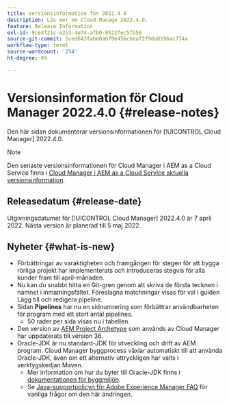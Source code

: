 ```yaml
---
title: Versionsinformation för 2022.4.0
description: Läs mer om Cloud Manage 2022.4.0.
feature: Release Information
exl-id: 9ce4f21c-e2b3-4e74-afb0-9522fec5fb56
source-git-commit: 5ced643fabe0a670e456cbea72f9da8196ac774a
workflow-type: tm+mt
source-wordcount: '254'
ht-degree: 0%

---
```


# Versionsinformation för Cloud Manager 2022.4.0 {#release-notes}

Den här sidan dokumenterar versionsinformationen för [!UICONTROL Cloud Manager] 2022.4.0.

>[!NOTE]
>
>Den senaste versionsinformationen för Cloud Manager i AEM as a Cloud Service finns i [Cloud Manager i AEM as a Cloud Service aktuella versionsinformation](https://experienceleague.adobe.com/en/docs/experience-manager-cloud-service/content/release-notes/cloud-manager/current).

## Releasedatum {#release-date}

Utgivningsdatumet för [!UICONTROL Cloud Manager] 2022.4.0 är 7 april 2022. Nästa version är planerad till 5 maj 2022.

## Nyheter {#what-is-new}

* Förbättringar av varaktigheten och framgången för stegen för att bygga rörliga projekt har implementerats och introduceras stegvis för alla kunder fram till april-månaden.
* Nu kan du snabbt hitta en Git-gren genom att skriva de första tecknen i namnet i inmatningsfältet. Föreslagna matchningar visas för val i guiden Lägg till och redigera pipeline.
* Sidan **Pipelines** har nu en sidnumrering som förbättrar användbarheten för program med ett stort antal pipelines.
   * 50 rader per sida visas nu i tabellen.
* Den version av [AEM Project Archetype](https://experienceleague.adobe.com/en/docs/experience-manager-core-components/using/developing/archetype/overview) som används av Cloud Manager har uppdaterats till version 36.
* Oracle-JDK är nu standard-JDK för utveckling och drift av AEM program. Cloud Manager byggprocess växlar automatiskt till att använda Oracle-JDK, även om ett alternativ uttryckligen har valts i verktygskedjan Maven.
   * Mer information om hur du byter till Oracle-JDK finns i [dokumentationen för byggmiljön](/help/getting-started/build-environment.md#using-java-support).
   * Se [Java-supportpolicyn för Adobe Experience Manager FAQ](https://experienceleague.adobe.com/docs/experience-manager-65/assets/Java_Policy_for_Adobe_Experience_Manager.pdf) för vanliga frågor om den här ändringen.
